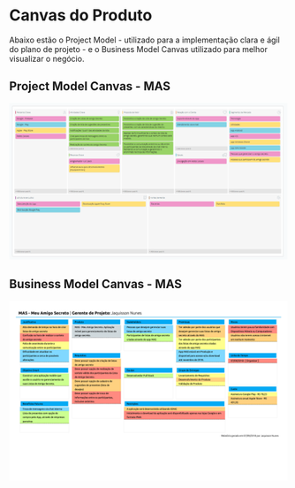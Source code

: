 # Canvas do Produto
Abaixo estão o Project Model - utilizado para a implementação clara e ágil do plano de projeto - e o Business Model Canvas utilizado para melhor visualizar o negócio.

## Project Model Canvas - MAS
![Preview](images/canvas/MAS-CANVAS.png?raw=true "Project Model Canvas - MAS")

## Business Model Canvas - MAS
![Preview](images/canvas/MAS-PITCH.png?raw=true "Business Model Canvas - MAS")
